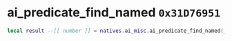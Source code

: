 # ai_predicate_find_named `0x31D76951`

```lua
local result --[[ number ]] = natives.ai_misc.ai_predicate_find_named(_unk0 --[[ number ]], _unk1 --[[ number ]])
```